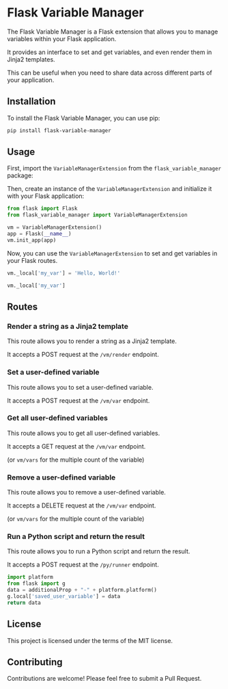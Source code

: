 # Flask Variable Manager

The Flask Variable Manager is a Flask extension that allows you to manage variables within your Flask application. 

It provides an interface to set and get variables, and even render them in Jinja2 templates. 

This can be useful when you need to share data across different parts of your application.

## Installation

To install the Flask Variable Manager, you can use pip:

```bash
pip install flask-variable-manager
```

## Usage

First, import the `VariableManagerExtension` from the `flask_variable_manager` package:

Then, create an instance of the `VariableManagerExtension` and initialize it with your Flask application:

```python
from flask import Flask
from flask_variable_manager import VariableManagerExtension

vm = VariableManagerExtension()
app = Flask(__name__)
vm.init_app(app)
```

Now, you can use the `VariableManagerExtension` to set and get variables in your Flask routes. 

```python
vm._local['my_var'] = 'Hello, World!'
```

```python
vm._local['my_var']
```

## Routes

### Render a string as a Jinja2 template

This route allows you to render a string as a Jinja2 template. 

It accepts a POST request at the `/vm/render` endpoint. 

### Set a user-defined variable

This route allows you to set a user-defined variable. 

It accepts a POST request at the `/vm/var` endpoint. 

### Get all user-defined variables

This route allows you to get all user-defined variables. 

It accepts a GET request at the `/vm/var` endpoint. 

(or `vm/vars` for the multiple count of the variable)

### Remove a user-defined variable

This route allows you to remove a user-defined variable.

It accepts a DELETE request at the `/vm/var` endpoint.

(or `vm/vars` for the multiple count of the variable)

### Run a Python script and return the result

This route allows you to run a Python script and return the result.

It accepts a POST request at the `/py/runner` endpoint.

```python
import platform
from flask import g
data = additionalProp + "-" + platform.platform()
g.local['saved_user_variable'] = data
return data
```

## License

This project is licensed under the terms of the MIT license.

## Contributing

Contributions are welcome! Please feel free to submit a Pull Request.